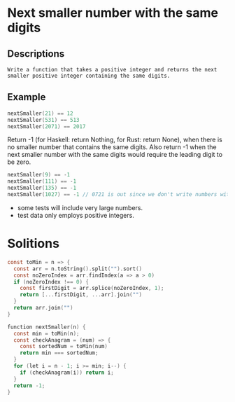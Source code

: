 # Next smaller number with the same digits

## Descriptions
``` 
Write a function that takes a positive integer and returns the next smaller positive integer containing the same digits.
```

## Example
```c
nextSmaller(21) == 12
nextSmaller(531) == 513
nextSmaller(2071) == 2017
```
Return -1 (for Haskell: return Nothing, for Rust: return None), when there is no smaller number that contains the same digits. Also return -1 when the next smaller number with the same digits would require the leading digit to be zero.
```c
nextSmaller(9) == -1
nextSmaller(111) == -1
nextSmaller(135) == -1
nextSmaller(1027) == -1 // 0721 is out since we don't write numbers with leading zeros
```
- some tests will include very large numbers.
- test data only employs positive integers.

# Solitions
```c
const toMin = n => {
  const arr = n.toString().split("").sort()
  const noZeroIndex = arr.findIndex(a => a > 0)
  if (noZeroIndex !== 0) {
    const firstDigit = arr.splice(noZeroIndex, 1);
    return [...firstDigit, ...arr].join("")
  }
  return arr.join("")
}

function nextSmaller(n) {
  const min = toMin(n);
  const checkAnagram = (num) => {
    const sortedNum = toMin(num)
    return min === sortedNum;
  }
  for (let i = n - 1; i >= min; i--) {
    if (checkAnagram(i)) return i;
  }
  return -1;
}
```